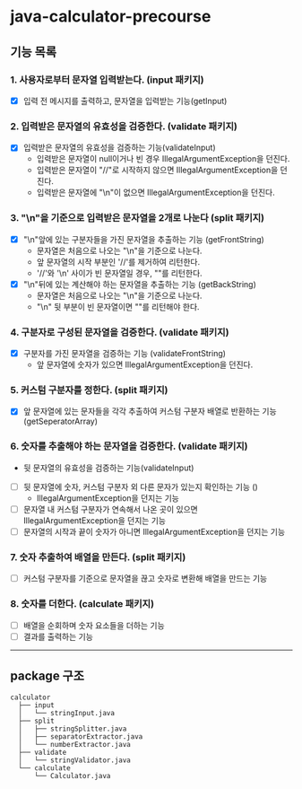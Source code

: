 # java-calculator-precourse

## 기능 목록

### 1. 사용자로부터 문자열 입력받는다. (input 패키지)

- [x] 입력 전 메시지를 출력하고, 문자열을 입력받는 기능(getInput)

### 2. 입력받은 문자열의 유효성을 검증한다. (validate 패키지)

- [x] 입력받은 문자열의 유효성을 검증하는 기능(validateInput)
  - 입력받은 문자열이 null이거나 빈 경우 IllegalArgumentException을 던진다.
  - 입력받은 문자열이 "//"로 시작하지 않으면 IllegalArgumentException을 던진다.
  - 입력받은 문자열에 "\n"이 없으면 IllegalArgumentException을 던진다.

### 3. "\n"을 기준으로 입력받은 문자열을 2개로 나눈다 (split 패키지)

- [x] "\n"앞에 있는 구분자들을 가진 문자열을 추출하는 기능 (getFrontString)
  - 문자열은 처음으로 나오는 "\n"을 기준으로 나눈다.
  - 앞 문자열의 시작 부분인 '//'를 제거하여 리턴한다.
  - '//'와 '\n' 사이가 빈 문자열일 경우, ""를 리턴한다.
- [x] "\n"뒤에 있는 계산해야 하는 문자열을 추출하는 기능 (getBackString)
  - 문자열은 처음으로 나오는 "\n"을 기준으로 나눈다.
  - "\n" 뒷 부분이 빈 문자열이면 ""를 리턴해야 한다.

### 4. 구분자로 구성된 문자열을 검증한다. (validate 패키지)

- [x] 구분자를 가진 문자열을 검증하는 기능 (validateFrontString)
  - 앞 문자열에 숫자가 있으면 IllegalArgumentException을 던진다.

### 5. 커스텀 구분자를 정한다. (split 패키지)

- [x] 앞 문자열에 있는 문자들을 각각 추출하여 커스텀 구분자 배열로 반환하는 기능 (getSeperatorArray)

### 6. 숫자를 추출해야 하는 문자열을 검증한다. (validate 패키지)

- 뒷 문자열의 유효성을 검증하는 기능(validateInput)
- [ ] 뒷 문자열에 숫자, 커스텀 구분자 외 다른 문자가 있는지 확인하는 기능 ()
  - IllegalArgumentException을 던지는 기능
- [ ] 문자열 내 커스텀 구분자가 연속해서 나온 곳이 있으면 IllegalArgumentException을 던지는 기능
- [ ] 문자열의 시작과 끝이 숫자가 아니면 IllegalArgumentException을 던지는 기능

### 7. 숫자 추출하여 배열을 만든다. (split 패키지)

- [ ] 커스텀 구분자를 기준으로 문자열을 끊고 숫자로 변환해 배열을 만드는 기능

### 8. 숫자를 더한다. (calculate 패키지)

- [ ] 배열을 순회하며 숫자 요소들을 더하는 기능
- [ ] 결과를 출력하는 기능

---

## package 구조

```
calculator
  ├── input
  │   └── stringInput.java
  ├── split
  │   ├── stringSplitter.java
  │   ├── separatorExtractor.java
  │   └── numberExtractor.java
  ├── validate
  │   └── stringValidator.java
  └── calculate
      └── Calculator.java
```
